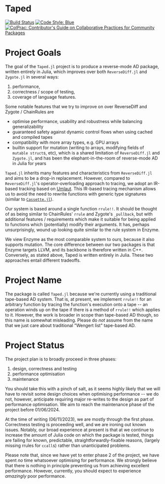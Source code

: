 # Taped

[![Build Status](https://github.com/withbayes/Taped.jl/actions/workflows/CI.yml/badge.svg?branch=main)](https://github.com/withbayes/Taped.jl/actions/workflows/CI.yml?query=branch%3Amain)
[![Code Style: Blue](https://img.shields.io/badge/code%20style-blue-4495d1.svg)](https://github.com/invenia/BlueStyle)
[![ColPrac: Contributor's Guide on Collaborative Practices for Community Packages](https://img.shields.io/badge/ColPrac-Contributor's%20Guide-blueviolet)](https://github.com/SciML/ColPrac)

# Project Goals

The goal of the `Taped.jl` project is to produce a reverse-mode AD package, written entirely in Julia, which improves over both `ReverseDiff.jl` and `Zygote.jl` in several ways:
1. performance,
1. correctness / scope of testing,
1. coverage of language features.

Some notable features that we try to improve on over ReverseDiff and Zygote / ChainRules are 

- optimise performance, usability and robustness while balancing generalizability
- guaranteed safety against dynamic control flows when using cached and compiled tapes
- compatibility with more array types, e.g. GPU arrays
- builtin support for mutation (writing to arrays, modifying fields of `mutable struct`s, etc), which is a shared limitation of `ReverseDiff.jl` and `Zygote.jl`, and has been the elephant-in-the-room of reverse-mode AD in Julia for years

`Taped.jl` inherits many features and characteristics from `ReverseDiff.jl` and aims to be a drop-in replacement. However, compared to `ReverseDiff.jl`'s operator-overloading approach to tracing, we adopt an IR-based tracking based on [Umlaut](https://github.com/dfdx/Umlaut.jl). This IR-based tracing mechanism allows us to avoid the need to rewrite functions with generic type signatures (similar to [`Cassette.jl`](https://github.com/JuliaLabs/Cassette.jl)). 


Our system is based around a single function `rrule!!`.
It should be thought of as being similar to ChainRules' `rrule` and Zygote's `_pullback`, but with additional features / requirements which make it suitable for being applied to functions which (potentially) modify their arguments.
It has, perhaps unsurprisingly, wound up looking quite similar to the rule system in Enzyme.

We view Enzyme as the most comparable system to ours, because it also supports mutation.
The core difference between our two packages is that Enzyme targets LLVM, and its backbone is therefore written in C++.
Conversely, as stated above, Taped is written entirely in Julia.
These two approaches entail different tradeoffs.

# Project Name

The package is called `Taped.jl` because we're currently using a traditional tape-based AD system.
That is, at present, we implement `rrule!!` for an arbitrary function by tracing the function's execution onto a tape -- an operation winds up on the tape if there is a method of `rrule!!` which applies to it.
However, the work is broader in scope than tape-based AD though, so this name is somewhat misleading.
Please do _not_ assume from the name that we just care about traditional "Wengert list" tape-based AD.

# Project Status

The project plan is to broadly proceed in three phases:
1. design, correctness and testing
1. performance optimisation
1. maintenance

You should take this with a pinch of salt, as it seems highly likely that we will have to revisit some design choices when optimising performance -- we do not, however, anticipate requiring major re-writes to the design as part of performance optimisation.
We aim to reach the maintenance phase of the project before 01/06/2024.

At the time of writing (06/11/2023), we are mostly through the first phase.
Correctness testing is proceeding well, and we are ironing out known issues.
Notably, our broad experience at present is that at we continue to increase the amount of Julia code on which the package is tested, things are failing for known, predictable, straightforwardly-fixable reasons, (largely missing rrules for `ccall`s) rather than unanticipated problems.

Please note that, since we have yet to enter phase 2 of the project, we have spent _no_ time whatsoever optimising for performance.
We strongly believe that there is nothing in principle preventing us from achieving excellent performance.
However, currently, you should expect to experience _amazingly_ poor performance.
